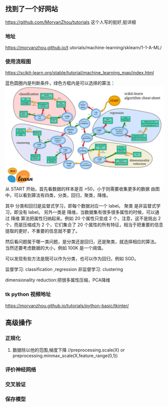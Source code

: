 ## 找到了一个好网站
https://github.com/MorvanZhou/tutorials
这个人写的挺好,挺详细

### 地址
https://morvanzhou.github.io/t  utorials/machine-learning/sklearn/1-1-A-ML/

### 使用流程图
https://scikit-learn.org/stable/tutorial/machine_learning_map/index.html

蓝色圆圈内是判断条件，绿色方框内是可以选择的算法：
![avatar](./ml_map.png)
从 START 开始，首先看数据的样本是否 >50，小于则需要收集更多的数据
由图中，可以看到算法有四类，分类，回归，聚类，降维。

其中 分类和回归是监督式学习，即每个数据对应一个 label。 聚类 是非监督式学习，即没有 label。 另外一类是 降维，当数据集有很多很多属性的时候，可以通过 降维 算法把属性归纳起来。例如 20 个属性只变成 2 个，注意，这不是挑出 2 个，而是压缩成为 2 个，它们集合了 20 个属性的所有特征，相当于把重要的信息提取的更好，不重要的信息就不要了。

然后看问题属于哪一类问题，是分类还是回归，还是聚类，就选择相应的算法。 当然还要考虑数据的大小，例如 100K 是一个阈值。

可以发现有些方法是既可以作为分类，也可以作为回归，例如 SGD。


监督学习:   classification ,regression
非监督学习:  clustering

dimensionality reduction:把很多属性压缩，PCA降维

### tk python 视频地址
https://morvanzhou.github.io/tutorials/python-basic/tkinter/


## 高级操作

### 正规化
1. 数据除以他的范围,梯度下降 //preprocessing.scale(X) or preprocessing.minmax_scale(X,feature_range(0,1)) 

### 评价神经网络

### 交叉验证

### 保存模型